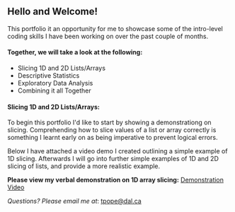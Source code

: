 ## Hello and Welcome!
This portfolio it an opportunity for me to showcase some of the intro-level coding skills I have been working on over the past couple of months. 

#### Together, we will take a look at the following:
- Slicing 1D and 2D Lists/Arrays
- Descriptive Statistics
- Exploratory Data Analysis
- Combining it all Together

#### Slicing 1D and 2D Lists/Arrays:
To begin this portfolio I'd like to start by showing a demonstrationg on slicing. Comprehending how to slice values of a list or array correctly is something I learnt early on as being imperative to prevent logical errors. 

Below I have attached a video demo I created outlining a simple example of 1D slicing. Afterwards I will go into further simple examples of 1D and 2D slicing of lists, and provide a more realistic example. 

**Please view my verbal demonstration on 1D array slicing:** [Demonstration Video](https://web.microsoftstream.com/video/74a2f817-cb5b-4a93-a108-637a08793719)

_Questions? Please email me at_: [tpope@dal.ca](mailto:th781530@dal.ca)
